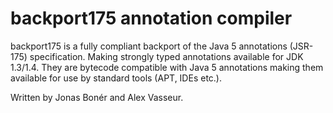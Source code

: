 # backport175 annotation compiler

backport175 is a fully compliant backport of the Java 5 annotations (JSR-175) specification. Making
strongly typed annotations available for JDK 1.3/1.4. They are bytecode compatible with Java 5 annotations
making them available for use by standard tools (APT, IDEs etc.).

Written by Jonas Bonér and Alex Vasseur.
